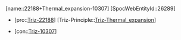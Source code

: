﻿---
type: TrizContradiction
aliases:
- 22188+Thermal_expansion-10307
license: CC BY-SA 4.0
copyright: https://github.com/SpocWeb
IsDeleted: false
IsReadOnly: false
Confidential: public
tags: 
- Triz/Contradiction
---
[name::22188+Thermal_expansion-10307]
[SpocWebEntityId::26289]
+ [pro::[Triz-22188](Triz-22188)]
[Triz-Principle::[Triz-Thermal_expansion](tech/Triz/Principle/Triz-Thermal_expansion.md)]
- [con::[Triz-10307](Triz-10307)]

